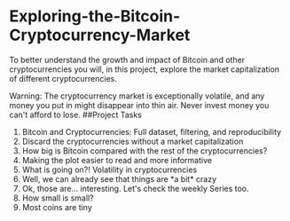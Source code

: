 # Exploring-the-Bitcoin-Cryptocurrency-Market
To better understand the growth and impact of Bitcoin and other cryptocurrencies you will, in this project, explore the market capitalization of different cryptocurrencies.

Warning: The cryptocurrency market is exceptionally volatile, and any money you put in might disappear into thin air. Never invest money you can't afford to lose.
##Project Tasks
<ol>
  <li>Bitcoin and Cryptocurrencies: Full dataset, filtering, and reproducibility</li>
  <li>Discard the cryptocurrencies without a market capitalization</li>
  <li>How big is Bitcoin compared with the rest of the cryptocurrencies?</li>
  <li>Making the plot easier to read and more informative</li>
  <li>What is going on?! Volatility in cryptocurrencies</li>
  <li>Well, we can already see that things are *a bit* crazy</li>
  <li>Ok, those are... interesting. Let's check the weekly Series too.</li>
  <li>How small is small?</li>
  <li>Most coins are tiny</li>
</ol>  
